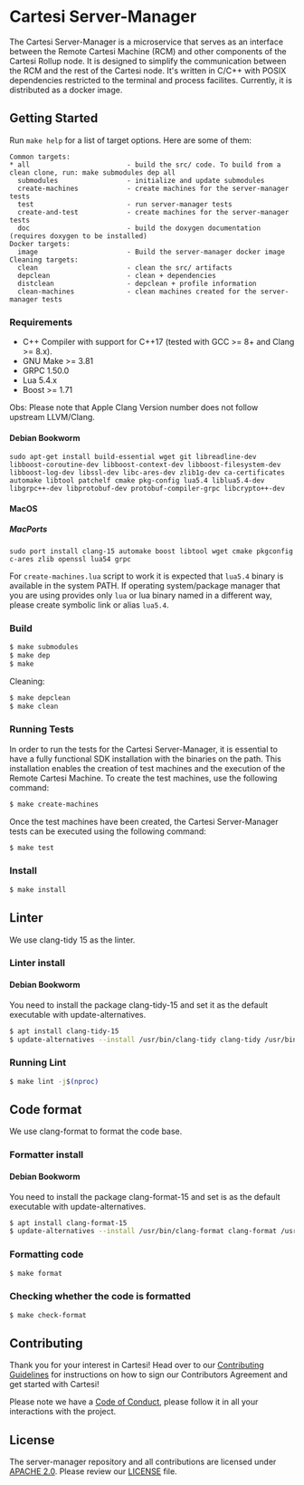 # Cartesi Server-Manager

The Cartesi Server-Manager is a microservice that serves as an interface between the Remote Cartesi Machine (RCM) and other components of the Cartesi Rollup node. It is designed to simplify the communication between the RCM and the rest of the Cartesi node. It's written in C/C++ with POSIX dependencies restricted to the terminal and process facilites. Currently, it is distributed as a docker image.

## Getting Started

Run `make help` for a list of target options. Here are some of them:

```
Common targets:
* all                        - build the src/ code. To build from a clean clone, run: make submodules dep all
  submodules                 - initialize and update submodules
  create-machines            - create machines for the server-manager tests
  test                       - run server-manager tests
  create-and-test            - create machines for the server-manager tests
  doc                        - build the doxygen documentation (requires doxygen to be installed)
Docker targets:
  image                      - Build the server-manager docker image
Cleaning targets:
  clean                      - clean the src/ artifacts
  depclean                   - clean + dependencies
  distclean                  - depclean + profile information
  clean-machines             - clean machines created for the server-manager tests
```

### Requirements

- C++ Compiler with support for C++17 (tested with GCC >= 8+ and Clang >= 8.x).
- GNU Make >= 3.81
- GRPC 1.50.0
- Lua 5.4.x
- Boost >= 1.71

Obs: Please note that Apple Clang Version number does not follow upstream LLVM/Clang.

#### Debian Bookworm

```
sudo apt-get install build-essential wget git libreadline-dev libboost-coroutine-dev libboost-context-dev libboost-filesystem-dev libboost-log-dev libssl-dev libc-ares-dev zlib1g-dev ca-certificates automake libtool patchelf cmake pkg-config lua5.4 liblua5.4-dev libgrpc++-dev libprotobuf-dev protobuf-compiler-grpc libcrypto++-dev
```
#### MacOS

##### MacPorts
```
sudo port install clang-15 automake boost libtool wget cmake pkgconfig c-ares zlib openssl lua54 grpc
```

For `create-machines.lua` script to work it is expected that `lua5.4` binary is available in the system PATH. If operating system/package manager that you are using provides only `lua` or lua binary named in a different way, please create symbolic link or alias `lua5.4`.

### Build

```bash
$ make submodules
$ make dep
$ make
```

Cleaning:

```bash
$ make depclean
$ make clean
```

### Running Tests

In order to run the tests for the Cartesi Server-Manager, it is essential to have a fully functional SDK installation with the binaries on the path. This installation enables the creation of test machines and the execution of the Remote Cartesi Machine. To create the test machines, use the following command:

```bash
$ make create-machines
```

Once the test machines have been created, the Cartesi Server-Manager tests can be executed using the following command:

```bash
$ make test
```

### Install

```bash
$ make install
```

## Linter

We use clang-tidy 15 as the linter.

### Linter install

#### Debian Bookworm

You need to install the package clang-tidy-15 and set it as the default executable with update-alternatives.

```bash
$ apt install clang-tidy-15
$ update-alternatives --install /usr/bin/clang-tidy clang-tidy /usr/bin/clang-tidy-15 120
```

### Running Lint

```bash
$ make lint -j$(nproc)
```

## Code format

We use clang-format to format the code base.

### Formatter install

#### Debian Bookworm

You need to install the package clang-format-15 and set is as the default executable with update-alternatives.

```bash
$ apt install clang-format-15
$ update-alternatives --install /usr/bin/clang-format clang-format /usr/bin/clang-format-15 120
```

### Formatting code

```bash
$ make format
```

### Checking whether the code is formatted

```bash
$ make check-format
```

## Contributing

Thank you for your interest in Cartesi! Head over to our [Contributing Guidelines](CONTRIBUTING.md) for instructions on how to sign our Contributors Agreement and get started with
Cartesi!

Please note we have a [Code of Conduct](CODE_OF_CONDUCT.md), please follow it in all your interactions with the project.

## License

The server-manager repository and all contributions are licensed under
[APACHE 2.0](https://www.apache.org/licenses/LICENSE-2.0). Please review our [LICENSE](LICENSE) file.

